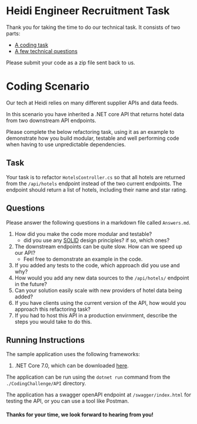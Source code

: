 # Heidi Engineer Recruitment Task

Thank you for taking the time to do our technical task. It consists of two parts:

- [A coding task](#coding-scenario)
- [A few technical questions](#questions)

Please submit your code as a zip file sent back to us.

# Coding Scenario

Our tech at Heidi relies on many different supplier APIs and data feeds.

In this scenario you have inherited a .NET core API that returns hotel data from two downstream API endpoints.

Please complete the below refactoring task, using it as an example to demonstrate how you build modular, testable and well performing code when having to use unpredictable dependencies.

## Task

Your task is to refactor `HotelsController.cs` so that all hotels are returned from the `/api/hotels` endpoint instead of the two current endpoints.
The endpoint should return a list of hotels, including their name and star rating.

## Questions

Please answer the following questions in a markdown file called `Answers.md`.

1. How did you make the code more modular and testable?
   - did you use any [SOLID](https://en.wikipedia.org/wiki/SOLID) design principles? if so, which ones?
2. The downstream endpoints can be quite slow. How can we speed up our API?
   - Feel free to demonstrate an example in the code.
3. If you added any tests to the code, which approach did you use and why?
4. How would you add any new data sources to the `/api/hotels/` endpoint in the future?
5. Can your solution easily scale with new providers of hotel data being added?
6. If you have clients using the current version of the API, how would you approach this refactoring task?
7. If you had to host this API in a production envirnment, describe the steps you would take to do this.

## Running Instructions

The sample application uses the following frameworks:

1. .NET Core 7.0, which can be downloaded [here](https://dotnet.microsoft.com/en-us/download/dotnet/7.0).

The application can be run using the `dotnet run` command from the `./CodingChallenge/API` directory.

The application has a swagger openAPI endpoint at `/swagger/index.html` for testing the API, or you can use a tool like Postman.

#### Thanks for your time, we look forward to hearing from you!
